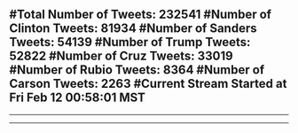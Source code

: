 #Total Number of Tweets: 232541 
#Number of Clinton Tweets: 81934
#Number of Sanders Tweets: 54139
#Number of Trump Tweets: 52822
#Number of Cruz Tweets: 33019
#Number of Rubio Tweets: 8364
#Number of Carson Tweets: 2263
#Current Stream Started at Fri Feb 12 00:58:01 MST
---
---
---
